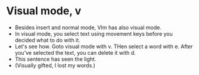 # Visual mode, v
- Besides insert and normal mode, VIm has also visual mode.
- In visual mode, you select text using movement keys before you decided what to do with it.
- Let's see how. Goto visual mode with v. THen select a word with e. After you've selected the text, you can delete it with d.
- This sentence has seen the light.
- (Visually gifted, I lost my words.)
